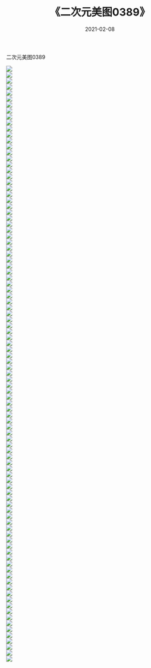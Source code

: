 ﻿---
layout: post
title:  《二次元美图0389》
date:   2021-02-08
img: http://imgx.orgx.ga/二次元/2021/二次元美图0389/000.jpg
categories: [美女, 清纯, 唯美]
---

二次元美图0389

 ![](http://imgx.orgx.ga/二次元/2021/二次元美图0389/001.jpg) <br>![](http://imgx.orgx.ga/二次元/2021/二次元美图0389/002.jpg) <br>![](http://imgx.orgx.ga/二次元/2021/二次元美图0389/003.jpg) <br>![](http://imgx.orgx.ga/二次元/2021/二次元美图0389/004.jpg) <br>![](http://imgx.orgx.ga/二次元/2021/二次元美图0389/005.jpg) <br>![](http://imgx.orgx.ga/二次元/2021/二次元美图0389/006.jpg) <br>![](http://imgx.orgx.ga/二次元/2021/二次元美图0389/007.jpg) <br>![](http://imgx.orgx.ga/二次元/2021/二次元美图0389/008.jpg) <br>![](http://imgx.orgx.ga/二次元/2021/二次元美图0389/009.jpg) <br>![](http://imgx.orgx.ga/二次元/2021/二次元美图0389/010.jpg) <br>![](http://imgx.orgx.ga/二次元/2021/二次元美图0389/011.jpg) <br>![](http://imgx.orgx.ga/二次元/2021/二次元美图0389/012.jpg) <br>![](http://imgx.orgx.ga/二次元/2021/二次元美图0389/013.jpg) <br>![](http://imgx.orgx.ga/二次元/2021/二次元美图0389/014.jpg) <br>![](http://imgx.orgx.ga/二次元/2021/二次元美图0389/015.jpg) <br>![](http://imgx.orgx.ga/二次元/2021/二次元美图0389/016.jpg) <br>![](http://imgx.orgx.ga/二次元/2021/二次元美图0389/017.jpg) <br>![](http://imgx.orgx.ga/二次元/2021/二次元美图0389/018.jpg) <br>![](http://imgx.orgx.ga/二次元/2021/二次元美图0389/019.jpg) <br>![](http://imgx.orgx.ga/二次元/2021/二次元美图0389/020.jpg) <br>![](http://imgx.orgx.ga/二次元/2021/二次元美图0389/021.jpg) <br>![](http://imgx.orgx.ga/二次元/2021/二次元美图0389/022.jpg) <br>![](http://imgx.orgx.ga/二次元/2021/二次元美图0389/023.jpg) <br>![](http://imgx.orgx.ga/二次元/2021/二次元美图0389/024.jpg) <br>![](http://imgx.orgx.ga/二次元/2021/二次元美图0389/025.jpg) <br>![](http://imgx.orgx.ga/二次元/2021/二次元美图0389/026.jpg) <br>![](http://imgx.orgx.ga/二次元/2021/二次元美图0389/027.jpg) <br>![](http://imgx.orgx.ga/二次元/2021/二次元美图0389/028.jpg) <br>![](http://imgx.orgx.ga/二次元/2021/二次元美图0389/029.jpg) <br>![](http://imgx.orgx.ga/二次元/2021/二次元美图0389/030.jpg) <br>![](http://imgx.orgx.ga/二次元/2021/二次元美图0389/031.jpg) <br>![](http://imgx.orgx.ga/二次元/2021/二次元美图0389/032.jpg) <br>![](http://imgx.orgx.ga/二次元/2021/二次元美图0389/033.jpg) <br>![](http://imgx.orgx.ga/二次元/2021/二次元美图0389/034.jpg) <br>![](http://imgx.orgx.ga/二次元/2021/二次元美图0389/035.jpg) <br>![](http://imgx.orgx.ga/二次元/2021/二次元美图0389/036.jpg) <br>![](http://imgx.orgx.ga/二次元/2021/二次元美图0389/037.jpg) <br>![](http://imgx.orgx.ga/二次元/2021/二次元美图0389/038.jpg) <br>![](http://imgx.orgx.ga/二次元/2021/二次元美图0389/039.jpg) <br>![](http://imgx.orgx.ga/二次元/2021/二次元美图0389/040.jpg) <br>![](http://imgx.orgx.ga/二次元/2021/二次元美图0389/041.jpg) <br>![](http://imgx.orgx.ga/二次元/2021/二次元美图0389/042.jpg) <br>![](http://imgx.orgx.ga/二次元/2021/二次元美图0389/043.jpg) <br>![](http://imgx.orgx.ga/二次元/2021/二次元美图0389/044.jpg) <br>![](http://imgx.orgx.ga/二次元/2021/二次元美图0389/045.jpg) <br>![](http://imgx.orgx.ga/二次元/2021/二次元美图0389/046.jpg) <br>![](http://imgx.orgx.ga/二次元/2021/二次元美图0389/047.jpg) <br>![](http://imgx.orgx.ga/二次元/2021/二次元美图0389/048.jpg) <br>![](http://imgx.orgx.ga/二次元/2021/二次元美图0389/049.jpg) <br>![](http://imgx.orgx.ga/二次元/2021/二次元美图0389/050.jpg) <br>![](http://imgx.orgx.ga/二次元/2021/二次元美图0389/051.jpg) <br>![](http://imgx.orgx.ga/二次元/2021/二次元美图0389/052.jpg) <br>![](http://imgx.orgx.ga/二次元/2021/二次元美图0389/053.jpg) <br>![](http://imgx.orgx.ga/二次元/2021/二次元美图0389/054.jpg) <br>![](http://imgx.orgx.ga/二次元/2021/二次元美图0389/055.jpg) <br>![](http://imgx.orgx.ga/二次元/2021/二次元美图0389/056.jpg) <br>![](http://imgx.orgx.ga/二次元/2021/二次元美图0389/057.jpg) <br>![](http://imgx.orgx.ga/二次元/2021/二次元美图0389/058.jpg) <br>![](http://imgx.orgx.ga/二次元/2021/二次元美图0389/059.jpg) <br>![](http://imgx.orgx.ga/二次元/2021/二次元美图0389/060.jpg) <br>![](http://imgx.orgx.ga/二次元/2021/二次元美图0389/061.jpg) <br>![](http://imgx.orgx.ga/二次元/2021/二次元美图0389/062.jpg) <br>![](http://imgx.orgx.ga/二次元/2021/二次元美图0389/063.jpg) <br>![](http://imgx.orgx.ga/二次元/2021/二次元美图0389/064.jpg) <br>![](http://imgx.orgx.ga/二次元/2021/二次元美图0389/065.jpg) <br>![](http://imgx.orgx.ga/二次元/2021/二次元美图0389/066.jpg) <br>![](http://imgx.orgx.ga/二次元/2021/二次元美图0389/067.jpg) <br>![](http://imgx.orgx.ga/二次元/2021/二次元美图0389/068.jpg) <br>![](http://imgx.orgx.ga/二次元/2021/二次元美图0389/069.jpg) <br>![](http://imgx.orgx.ga/二次元/2021/二次元美图0389/070.jpg) <br>![](http://imgx.orgx.ga/二次元/2021/二次元美图0389/071.jpg) <br>![](http://imgx.orgx.ga/二次元/2021/二次元美图0389/072.jpg) <br>![](http://imgx.orgx.ga/二次元/2021/二次元美图0389/073.jpg) <br>![](http://imgx.orgx.ga/二次元/2021/二次元美图0389/074.jpg) <br>![](http://imgx.orgx.ga/二次元/2021/二次元美图0389/075.jpg) <br>![](http://imgx.orgx.ga/二次元/2021/二次元美图0389/076.jpg) <br>![](http://imgx.orgx.ga/二次元/2021/二次元美图0389/077.jpg) <br>![](http://imgx.orgx.ga/二次元/2021/二次元美图0389/078.jpg) <br>![](http://imgx.orgx.ga/二次元/2021/二次元美图0389/079.jpg) <br>![](http://imgx.orgx.ga/二次元/2021/二次元美图0389/080.jpg) <br>![](http://imgx.orgx.ga/二次元/2021/二次元美图0389/081.jpg) <br>![](http://imgx.orgx.ga/二次元/2021/二次元美图0389/082.jpg) <br>![](http://imgx.orgx.ga/二次元/2021/二次元美图0389/083.jpg) <br>![](http://imgx.orgx.ga/二次元/2021/二次元美图0389/084.jpg) <br>![](http://imgx.orgx.ga/二次元/2021/二次元美图0389/085.jpg) <br>![](http://imgx.orgx.ga/二次元/2021/二次元美图0389/086.jpg) <br>![](http://imgx.orgx.ga/二次元/2021/二次元美图0389/087.jpg) <br>![](http://imgx.orgx.ga/二次元/2021/二次元美图0389/088.jpg) <br>![](http://imgx.orgx.ga/二次元/2021/二次元美图0389/089.jpg) <br>![](http://imgx.orgx.ga/二次元/2021/二次元美图0389/090.jpg) <br>![](http://imgx.orgx.ga/二次元/2021/二次元美图0389/091.jpg) <br>![](http://imgx.orgx.ga/二次元/2021/二次元美图0389/092.jpg) <br>![](http://imgx.orgx.ga/二次元/2021/二次元美图0389/093.jpg) <br>![](http://imgx.orgx.ga/二次元/2021/二次元美图0389/094.jpg) <br>![](http://imgx.orgx.ga/二次元/2021/二次元美图0389/095.jpg) <br>![](http://imgx.orgx.ga/二次元/2021/二次元美图0389/096.jpg) <br>![](http://imgx.orgx.ga/二次元/2021/二次元美图0389/097.jpg) <br>![](http://imgx.orgx.ga/二次元/2021/二次元美图0389/098.jpg) <br>![](http://imgx.orgx.ga/二次元/2021/二次元美图0389/099.jpg) <br>![](http://imgx.orgx.ga/二次元/2021/二次元美图0389/100.jpg) <br>